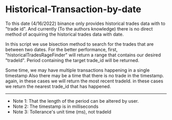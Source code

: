 # Historical-Transaction-by-date

To this date (4/16/2022) binance only provides historical trades data  with to "trade id". And currently (To the authors knowledge) there is no direct method of acquiring the historical trades data with date.

In this script we use bisection method to search for the trades that are between two dates. For the better performance, first,  "historicalTradesRageFinder" will return a range that contains our  desired "tradeId". Period containing the target trade_id will be returned. 

Some time, we may have multiple transactions happening in a single timestamp Also there may be a time that there is no trade in the timestamp. again, in these cases we will return the most recent tradeId. in these cases we return the nearest trade_id that has happened.

------------
- Note 1: That the length of the period can be altered by user.
- Note 2: The timestamp is in milliseconds
- Note 3: Tollerance's unit time (ms), not tradeId
